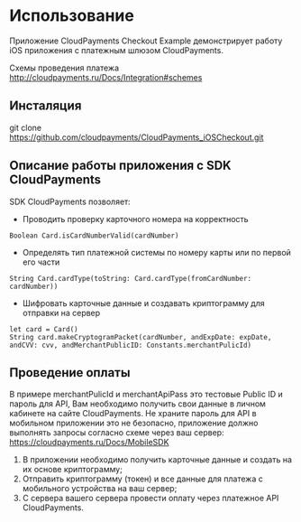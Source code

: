 # Использование  

Приложение CloudPayments Checkout Example демонстрирует работу iOS приложения с платежным шлюзом CloudPayments.

Схемы проведения платежа http://cloudpayments.ru/Docs/Integration#schemes

## Инсталяция
git clone https://github.com/cloudpayments/CloudPayments_iOSCheckout.git

## Описание работы приложения с SDK CloudPayments

SDK CloudPayments позволяет:

* Проводить проверку карточного номера на корректность

```
Boolean Card.isCardNumberValid(cardNumber)

```

* Определять тип платежной системы по номеру карты или по первой его части

```
String Card.cardType(toString: Card.cardType(fromCardNumber: cardNumber))

```

* Шифровать карточные данные и создавать криптограмму для отправки на сервер

```
let card = Card()
String card.makeCryptogramPacket(cardNumber, andExpDate: expDate, andCVV: cvv, andMerchantPublicID: Constants.merchantPulicId)

```
## Проведение оплаты

В примере merchantPulicId и merchantApiPass это тестовые Public ID и пароль для API, Вам необходимо получить свои данные в личном кабинете на сайте CloudPayments.
Не храните пароль для API в мобильном приложении это не безопасно, приложение должно выполнять запросы согласно схеме через ваш сервер: https://cloudpayments.ru/Docs/MobileSDK

1) В приложении необходимо получить карточные данные и создать на их основе криптограмму;
2) Отправить криптограмму (токен) и все данные для платежа с мобильного устройства на ваш сервер; 
3) С сервера вашего сервера провести оплату через платежное API CloudPayments.

